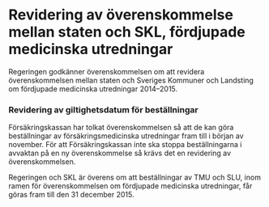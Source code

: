 # Revidering av överenskommelse mellan staten och SKL, fördjupade medicinska utredningar

Regeringen godkänner överenskommelsen om att revidera överenskommelsen mellan staten och Sveriges Kommuner och Landsting om fördjupade medicinska utredningar 2014–2015\.


### Revidering av giltighetsdatum för beställningar

Försäkringskassan har tolkat överenskommelsen så att de kan göra beställningar av försäkringsmedicinska utredningar fram till i början av november. För att Försäkringskassan inte ska stoppa beställningarna i avvaktan på en ny överenskommelse så krävs det en revidering av överenskommelsen.

Regeringen och SKL är överens om att beställningar av TMU och SLU, inom ramen för överenskommelsen om fördjupade medicinska utredningar, får göras fram till den 31 december 2015\.
